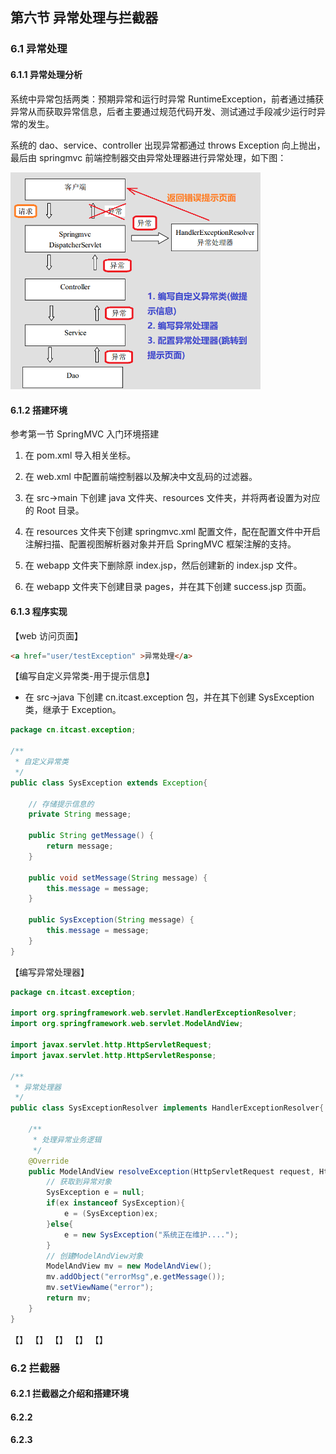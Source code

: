 ## 第六节 异常处理与拦截器

### 6.1 异常处理

#### 6.1.1 异常处理分析

系统中异常包括两类：预期异常和运行时异常 RuntimeException，前者通过捕获异常从而获取异常信息，后者主要通过规范代码开发、测试通过手段减少运行时异常的发生。

系统的 dao、service、controller 出现异常都通过 throws Exception 向上抛出，最后由 springmvc 前端控制器交由异常处理器进行异常处理，如下图：

<img src="./img3/07-exception-ana.png" width=400>


#### 6.1.2 搭建环境

参考第一节 SpringMVC 入门环境搭建

1. 在 pom.xml 导入相关坐标。

2. 在 web.xml 中配置前端控制器以及解决中文乱码的过滤器。

3. 在 src->main 下创建 java 文件夹、resources 文件夹，并将两者设置为对应的 Root 目录。

4. 在 resources 文件夹下创建 springmvc.xml 配置文件，配在配置文件中开启注解扫描、配置视图解析器对象并开启 SpringMVC 框架注解的支持。

5. 在 webapp 文件夹下删除原 index.jsp，然后创建新的 index.jsp 文件。

6. 在 webapp 文件夹下创建目录 pages，并在其下创建 success.jsp 页面。

  
#### 6.1.3 程序实现

【web 访问页面】

```html
<a href="user/testException" >异常处理</a>
```

【编写自定义异常类-用于提示信息】

* 在 src->java 下创建 cn.itcast.exception 包，并在其下创建 SysException 类，继承于 Exception。

```java
package cn.itcast.exception;

/**
 * 自定义异常类
 */
public class SysException extends Exception{

    // 存储提示信息的
    private String message;

    public String getMessage() {
        return message;
    }

    public void setMessage(String message) {
        this.message = message;
    }

    public SysException(String message) {
        this.message = message;
    }
}
```

【编写异常处理器】

```java
package cn.itcast.exception;

import org.springframework.web.servlet.HandlerExceptionResolver;
import org.springframework.web.servlet.ModelAndView;

import javax.servlet.http.HttpServletRequest;
import javax.servlet.http.HttpServletResponse;

/**
 * 异常处理器
 */
public class SysExceptionResolver implements HandlerExceptionResolver{

    /**
     * 处理异常业务逻辑
     */
    @Override
    public ModelAndView resolveException(HttpServletRequest request, HttpServletResponse response, Object handler, Exception ex) {
        // 获取到异常对象
        SysException e = null;
        if(ex instanceof SysException){
            e = (SysException)ex;
        }else{
            e = new SysException("系统正在维护....");
        }
        // 创建ModelAndView对象
        ModelAndView mv = new ModelAndView();
        mv.addObject("errorMsg",e.getMessage());
        mv.setViewName("error");
        return mv;
    }
}
```


【】
【】
【】
【】
【】
                        
  
  
### 6.2 拦截器

#### 6.2.1 拦截器之介绍和搭建环境

#### 6.2.2 


#### 6.2.3 

